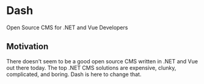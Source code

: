 # Dash
Open Source CMS for .NET and Vue Developers

## Motivation
There doesn't seem to be a good open source CMS written in .NET and Vue out there today. The top .NET CMS solutions are expensive, clunky, complicated, and boring. Dash is here to change that.

